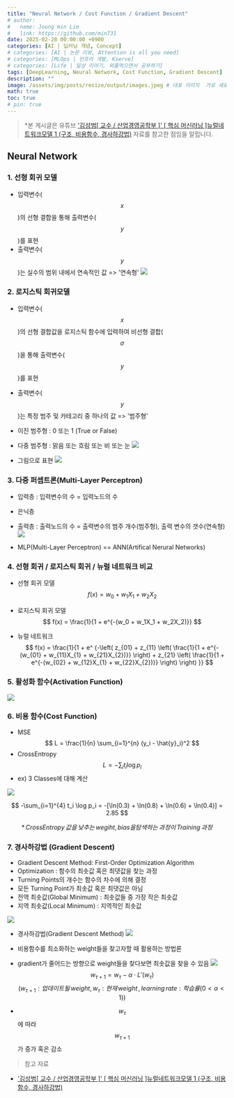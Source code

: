 ```yaml
---
title: "Neural Network / Cost Function / Gradient Descent"
# author:
#   name: Joung min Lim
#   link: https://github.com/min731
date: 2025-02-28 00:00:00 +0900
categories: [AI | 딥러닝 개념, Concept]
# categories: [AI | 논문 리뷰, Attention is all you need]
# categories: [MLOps | 인프라 개발, Kserve]
# categories: [Life | 일상 이야기, 와플먹으면서 공부하기]
tags: [DeepLearning, Neural Network, Cost Function, Gradient Descent]
description: ""
image: /assets/img/posts/resize/output/images.jpeg # 대표 이미지  가로 세로 비율 약 1.91:1 (예: 1200×628px)
math: true
toc: true
# pin: true
---
```


>  *본 게시글은 유튜브 ['김성범[ 교수 / 산업경영공학부 ]' [ 핵심 머신러닝 ]뉴럴네트워크모델 1 (구조, 비용함수, 경사하강법)](https://www.youtube.com/watch?v=YIgLpsJ-1J4) 자료를 참고한 점임을 알립니다.

## Neural Network

### 1. 선형 회귀 모델
- 입력변수($$x$$)의 선형 결합을 통해 출력변수($$y$$)를 표현
- 출력변수($$y$$)는 실수의 범위 내에서 연속적인 값 => '연속형'
![](https://velog.velcdn.com/images/min0731/post/e78ae022-d21b-445e-a39c-6cee2df8d1eb/image.png)

### 2. 로지스틱 회귀모델
- 입력변수($$x$$)의 선형 결합값을 로지스틱 함수에 입력하여 비선형 결합($$\sigma$$)을 통해 출력변수($$y$$)를 표현
- 출력변수($$y$$)는 특정 범주 및 카테고리 중 하나의 값 => '범주형'
- 이진 범주형 : 0 또는 1 (True or False)
- 다중 범주형 : 맑음 또는 흐림 또는 비 또는 눈
![](https://velog.velcdn.com/images/min0731/post/fe101f95-c964-4048-82e2-781d39a340c0/image.png)

- 그림으로 표현
![](https://velog.velcdn.com/images/min0731/post/5f2f0930-da10-4209-9701-6289e321c610/image.png)

### 3. 다중 퍼셉트론(Multi-Layer Perceptron)
- 입력층 : 입력변수의 수 = 입력노드의 수
- 은닉층 
- 출력층 : 출력노드의 수 = 출력변수의 범주 개수(범주형), 출력 변수의 갯수(연속형)
![](https://velog.velcdn.com/images/min0731/post/173f8433-bdc5-427e-9278-6afd219b6df1/image.png)

- MLP(Multi-Layer Perceptron) == ANN(Artifical Nerural Networks)

### 4. 선형 회귀 / 로지스틱 회귀 / 뉴럴 네트워크 비교
- 선형 회귀 모델
$$
f(x) = w_{0} + w_{1}X_{1} + w_{2}X_{2}
$$

- 로지스틱 회귀 모델
$$
f(x) = \frac{1}{1 + e^{-(w_0 + w_1X_1 + w_2X_2)}}
$$

- 뉴럴 네트워크
$$
f(x) = \frac{1}{1 + e^ {-\left( z_{01} + z_{11} \left( \frac{1}{1 + e^{-(w_{01} + w_{11}X_{1} + w_{21}X_{2})}} \right) + z_{21} \left( \frac{1}{1 + e^{-(w_{02} + w_{12}X_{1} + w_{22}X_{2})}} \right) \right) }}
$$

### 5. 활성화 함수(Activation Function)
![](https://velog.velcdn.com/images/min0731/post/3f2daeed-fc52-4ff6-a871-b90c80b28e55/image.png)

###  6. 비용 함수(Cost Function)
- MSE
$$
L = \frac{1}{n} \sum_{i=1}^{n} (y_i - \hat{y}_i)^2
$$
- CrossEntropy
$$
L = - \sum_{i} t_i \log p_i
$$
- ex) 3 Classes에 대해 계산

![](https://velog.velcdn.com/images/min0731/post/cf74ff48-752d-4bbe-8005-736868f68c5a/image.png)


$$
-\sum_{i=1}^{4} t_i \log p_i = -[\ln(0.3) + \ln(0.8) + \ln(0.6) + \ln(0.4)] = 2.85
$$

$$
*\,CrossEntropy \,값을\,낮추는\,wegiht,\,bias을 탐색하는\,과정이\,Training \,과정
$$

### 7. 경사하강법 (Gradient Descent)
- Gradient Descent Method: First-Order Optimization Algorithm
- Optimization : 함수의 최솟값 혹은 최댓값을 찾는 과정
- Turning Points의 개수는 함수의 차수에 의해 결정
- 모든 Turning Point가 최솟값 혹은 최댓값은 아님
- 전역 최솟값(Global Minimum) : 최솟값들 중 가장 작은 최솟값
- 지역 최솟값(Local Minimum) : 지역적인 최솟값

![](https://velog.velcdn.com/images/min0731/post/1d4d1c8b-a42f-472a-9301-a5e1a39adf8e/image.png)

- 경사하강법(Gradient Descent Method)
![](https://velog.velcdn.com/images/min0731/post/544ca902-67e4-4b26-86cd-17dbb88c9020/image.png)

- 비용함수를 최소화하는 weight들을 찾고자할 때 활용하는 방법론
- gradient가 줄어드는 방향으로 weight들을 찾다보면 최솟값을 찾을 수 있음
![](https://velog.velcdn.com/images/min0731/post/d53907c6-f50b-4604-a542-cf7cf2a30508/image.png)
$$
w_{\tau+1} = w_{\tau} - \alpha \cdot L'(w_{\tau})
$$
$$
(w_{\tau+1} : 업데이트될\,weight,\,w_{\tau} : 현재\,weight\,,\, learning \,rate : 학습률(0 < \alpha < 1))
$$

- $$w_{\tau}$$에 따라 $$w_{\tau+1}$$가 증가 혹은 감소

> 참고 자료
  
- ['김성범[ 교수 / 산업경영공학부 ]' [ 핵심 머신러닝 ]뉴럴네트워크모델 1 (구조, 비용함수, 경사하강법)](https://www.youtube.com/watch?v=YIgLpsJ-1J4)